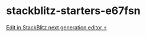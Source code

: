 # stackblitz-starters-e67fsn

[Edit in StackBlitz next generation editor ⚡️](https://stackblitz.com/~/github.com/paturiarun13/stackblitz-starters-e67fsn)